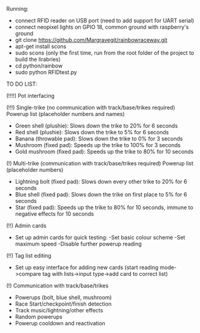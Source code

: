 Running:
- connect RFID reader on USB port (need to add support for UART serial)
- connect neopixel lights on GPIO 18, common ground with raspberry's ground
- git clone https://github.com/Margravegit/rainbowraceway.git
- apt-get install scons
- sudo scons (only the first time, run from the root folder of the project to build the lirabries)
- cd python/rainbow
- sudo python RFIDtest.py

TO DO LIST:

(!!!!) Pot interfacing

(!!!) Single-trike (no communication with track/base/trikes required) Powerup list (placeholder numbers and names)
- Green shell (plushie): Slows down the trike to 20% for 6 seconds
- Red shell (plushie): Slows down the trike to 5% for 6 seconds
- Banana (throwable pad): Slows down the trike to 0% for 3 seconds
- Mushroom (fixed pad): Speeds up the trike to 100% for 3 seconds
- Gold mushroom (fixed pad): Speeds up the trike to 80% for 10 seconds

(!) Multi-trike (communication with track/base/trikes required) Powerup list (placeholder numbers)
- Lightning bolt (fixed pad): Slows down every other trike to 20% for 6 seconds
- Blue shell (fixed pad): Slows down the trike on first place to 5% for 6 seconds
- Star (fixed pad): Speeds up the trike to 80% for 10 seconds, immune to negative effects for 10 seconds

(!!) Admin cards
- Set up admin cards for quick testing:
    -Set basic colour scheme
    -Set maximum speed
    -Disable further powerup reading

(!!) Tag list editing
- Set up easy interface for adding new cards (start reading mode->compare tag with lists->input type->add card to correct list)

(!) Communication with track/base/trikes
- Powerups (bolt, blue shell, mushroom)
- Race Start/checkpoint/finish detection
- Track music/lightning/other effects
- Random powerups
- Powerup cooldown and reactivation
